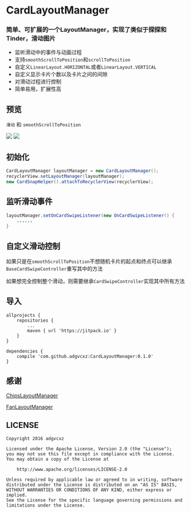 # CardLayoutManager

### 简单、可扩展的一个LayoutManager，实现了类似于探探和Tinder，滑动图片

* 监听滑动中的事件与动画过程
* 支持``smoothScrollToPosition``和``scrollToPosition``
* 自定义``LinearLayout.HORIZONTAL``或者``LinearLayout.VERTICAL``
* 自定义显示卡片个数以及卡片之间的间隙
* 对滑动过程进行控制
* 简单易用，扩展性高

## 预览

``滑动`` 和 ``smoothScrollToPosition``

![](https://github.com/adgvcxz/CardLayoutManager/blob/master/img/card1.gif)
![](https://github.com/adgvcxz/CardLayoutManager/blob/master/img/card2.gif)

## 初始化
```java
CardLayoutManager layoutManager = new CardLayoutManager();
recyclerView.setLayoutManager(layoutManager);
new CardSnapHelper().attachToRecyclerView(recyclerView);
```
## 监听滑动事件
```java
layoutManager.setOnCardSwipeListener(new OnCardSwipeListener() {
	......
}
```
## 自定义滑动控制
如果只是在``smoothScrollToPosition``不想随机卡片的起点和终点可以继承``BaseCardSwipeController``重写其中的方法

如果想完全控制整个滑动，则需要继承``CardSwipeController``实现其中所有方法

## 导入

```
allprojects {
    repositories {
        ...
        maven { url 'https://jitpack.io' }
    }
}

dependencies {
    compile 'com.github.adgvcxz:CardLayoutManager:0.1.0'
}
```

## 感谢

[ChipsLayoutManager](https://github.com/BelooS/ChipsLayoutManager)

[FanLayoutManager](https://github.com/Cleveroad/FanLayoutManager)



## LICENSE

    Copyright 2016 adgvcxz

    Licensed under the Apache License, Version 2.0 (the "License");
    you may not use this file except in compliance with the License.
    You may obtain a copy of the License at

        http://www.apache.org/licenses/LICENSE-2.0

    Unless required by applicable law or agreed to in writing, software
    distributed under the License is distributed on an "AS IS" BASIS,
    WITHOUT WARRANTIES OR CONDITIONS OF ANY KIND, either express or implied.
    See the License for the specific language governing permissions and
    limitations under the License.

